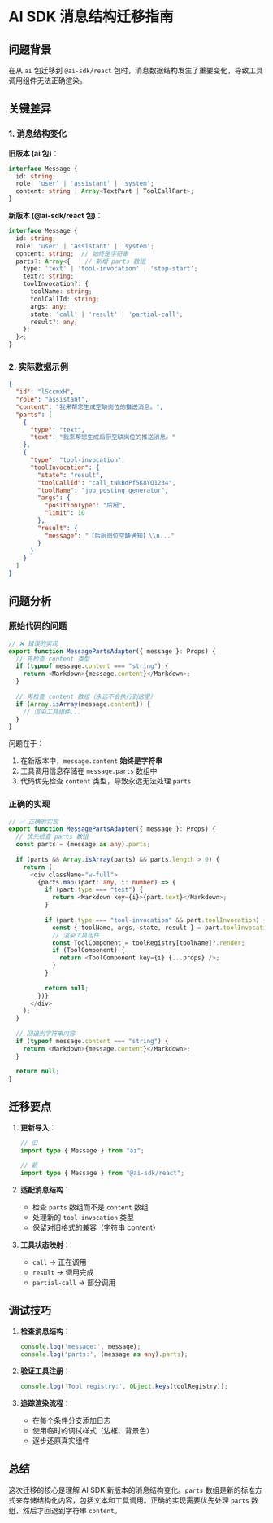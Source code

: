 # AI SDK 消息结构迁移指南

## 问题背景

在从 `ai` 包迁移到 `@ai-sdk/react` 包时，消息数据结构发生了重要变化，导致工具调用组件无法正确渲染。

## 关键差异

### 1. 消息结构变化

**旧版本 (ai 包)**：
```typescript
interface Message {
  id: string;
  role: 'user' | 'assistant' | 'system';
  content: string | Array<TextPart | ToolCallPart>;
}
```

**新版本 (@ai-sdk/react 包)**：
```typescript
interface Message {
  id: string;
  role: 'user' | 'assistant' | 'system';
  content: string;  // 始终是字符串
  parts?: Array<{    // 新增 parts 数组
    type: 'text' | 'tool-invocation' | 'step-start';
    text?: string;
    toolInvocation?: {
      toolName: string;
      toolCallId: string;
      args: any;
      state: 'call' | 'result' | 'partial-call';
      result?: any;
    };
  }>;
}
```

### 2. 实际数据示例

```json
{
  "id": "lSccmxH",
  "role": "assistant",
  "content": "我来帮您生成空缺岗位的推送消息。",
  "parts": [
    {
      "type": "text",
      "text": "我来帮您生成后厨空缺岗位的推送消息。"
    },
    {
      "type": "tool-invocation",
      "toolInvocation": {
        "state": "result",
        "toolCallId": "call_tNkBdPf5K8YQ1234",
        "toolName": "job_posting_generator",
        "args": {
          "positionType": "后厨",
          "limit": 10
        },
        "result": {
          "message": "【后厨岗位空缺通知】\\n..."
        }
      }
    }
  ]
}
```

## 问题分析

### 原始代码的问题

```typescript
// ❌ 错误的实现
export function MessagePartsAdapter({ message }: Props) {
  // 先检查 content 类型
  if (typeof message.content === "string") {
    return <Markdown>{message.content}</Markdown>;
  }
  
  // 再检查 content 数组（永远不会执行到这里）
  if (Array.isArray(message.content)) {
    // 渲染工具组件...
  }
}
```

问题在于：
1. 在新版本中，`message.content` **始终是字符串**
2. 工具调用信息存储在 `message.parts` 数组中
3. 代码优先检查 `content` 类型，导致永远无法处理 `parts`

### 正确的实现

```typescript
// ✅ 正确的实现
export function MessagePartsAdapter({ message }: Props) {
  // 优先检查 parts 数组
  const parts = (message as any).parts;
  
  if (parts && Array.isArray(parts) && parts.length > 0) {
    return (
      <div className="w-full">
        {parts.map((part: any, i: number) => {
          if (part.type === "text") {
            return <Markdown key={i}>{part.text}</Markdown>;
          }
          
          if (part.type === "tool-invocation" && part.toolInvocation) {
            const { toolName, args, state, result } = part.toolInvocation;
            // 渲染工具组件
            const ToolComponent = toolRegistry[toolName]?.render;
            if (ToolComponent) {
              return <ToolComponent key={i} {...props} />;
            }
          }
          
          return null;
        })}
      </div>
    );
  }
  
  // 回退到字符串内容
  if (typeof message.content === "string") {
    return <Markdown>{message.content}</Markdown>;
  }
  
  return null;
}
```

## 迁移要点

1. **更新导入**：
   ```typescript
   // 旧
   import type { Message } from "ai";
   
   // 新
   import type { Message } from "@ai-sdk/react";
   ```

2. **适配消息结构**：
   - 检查 `parts` 数组而不是 `content` 数组
   - 处理新的 `tool-invocation` 类型
   - 保留对旧格式的兼容（字符串 content）

3. **工具状态映射**：
   - `call` → 正在调用
   - `result` → 调用完成
   - `partial-call` → 部分调用

## 调试技巧

1. **检查消息结构**：
   ```typescript
   console.log('message:', message);
   console.log('parts:', (message as any).parts);
   ```

2. **验证工具注册**：
   ```typescript
   console.log('Tool registry:', Object.keys(toolRegistry));
   ```

3. **追踪渲染流程**：
   - 在每个条件分支添加日志
   - 使用临时的调试样式（边框、背景色）
   - 逐步还原真实组件

## 总结

这次迁移的核心是理解 AI SDK 新版本的消息结构变化。`parts` 数组是新的标准方式来存储结构化内容，包括文本和工具调用。正确的实现需要优先处理 `parts` 数组，然后才回退到字符串 `content`。